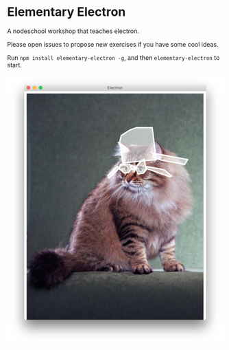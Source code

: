# Elementary Electron

A nodeschool workshop that teaches electron.

Please open issues to propose new exercises if you have some cool ideas.

Run `npm install elementary-electron -g`, and then `elementary-electron` to start.

![](cool-app.png)
